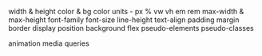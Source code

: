 width & height
color & bg color
units - px % vw vh em rem
max-width & max-height
font-family
font-size
line-height
text-align
padding
margin
border
display
position
background
flex
pseudo-elements
pseudo-classes

animation
media queries
